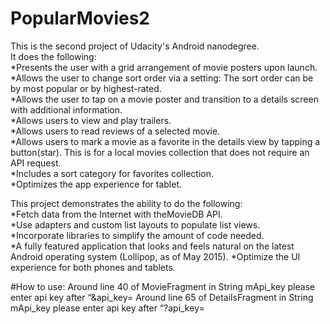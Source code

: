 # PopularMovies2
This is the second project of Udacity's Android nanodegree.  
It does the following:  
*Presents the user with a grid arrangement of movie posters upon launch.  
*Allows the user to change sort order via a setting: The sort order can be by most popular or by highest-rated.  
*Allows the user to tap on a movie poster and transition to a details screen with additional information.  
*Allows users to view and play trailers.  
*Allows users to read reviews of a selected movie.  
*Allows users to mark a movie as a favorite in the details view by tapping a button(star). This is for a local movies collection that does not require an API request.  
*Includes a sort category for favorites collection.  
*Optimizes the app experience for tablet.  
  
This project demonstrates the ability to do the following:  
*Fetch data from the Internet with theMovieDB API.  
*Use adapters and custom list layouts to populate list views.  
*Incorporate libraries to simplify the amount of code needed.  
*A fully featured application that looks and feels natural on the latest Android operating system (Lollipop, as of May 2015). *Optimize the UI experience for both phones and tablets.


#How to use:
Around line 40 of MovieFragment in String mApi_key please enter api key after “&api_key=
Around line 65 of DetailsFragment in String mApi_key please enter api key after “?api_key=
